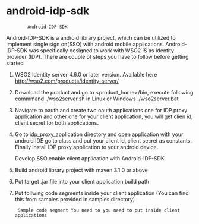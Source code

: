 android-idp-sdk
===============
            Android-IDP-SDK
 
Android-IDP-SDK is a android library project, which can be utilized to implement single sign on(SSO) with android mobile applications. Android-IDP-SDK was specifically designed to work with WSO2 IS as Identity provider (IDP). There are couple of steps you have to follow before getting started 

1. WSO2 Identity server 4.6.0 or later version. Available here http://wso2.com/products/identity-server/ 

2. Download the product and go to <product_home>/bin, execute following commmand ./wso2server.sh in Linux or Windows ./wso2server.bat 

3. Navigate to oauth and create two oauth applications one for IDP proxy application and other one for your client application, you will get clien id, client secret for both applications. 

4. Go to idp_proxy_application directory and open <XXXXX> application with your android IDE go to <xxxxx> class and put your client id, client secret as constants. Finally install IDP proxy application to your android device. 


      Develop SSO enable client application with Android-IDP-SDK

1. Build android library project with maven 3.1.0 or above 

2. Put target <xxxx>.jar file into your client application build path 

3. Put follwing code segments inside your client application (You can find this from samples provided in samples directory)
 
		Sample code segment You need to you need to put inside client applications     
